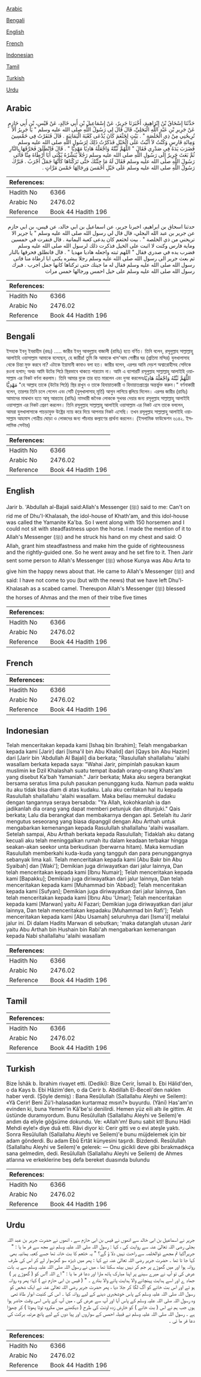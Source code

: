 [Arabic](#arabic)

[Bengali](#bengali)

[English](#english)

[French](#french)

[Indonesian](#indonesian)

[Tamil](#tamil)

[Turkish](#turkish)

[Urdu](#urdu)

## Arabic


<div dir="rtl" lang="ar" style={{fontSize:'larger',backgroundColor:'#f8f9fa',padding:20}}>
حَدَّثَنَا إِسْحَاقُ بْنُ إِبْرَاهِيمَ، أَخْبَرَنَا جَرِيرٌ، عَنْ إِسْمَاعِيلَ بْنِ أَبِي خَالِدٍ، عَنْ قَيْسِ، بْنِ أَبِي حَازِمٍ عَنْ جَرِيرِ بْنِ عَبْدِ اللَّهِ الْبَجَلِيِّ، قَالَ قَالَ لِي رَسُولُ اللَّهِ صلى الله عليه وسلم ‏"‏ يَا جَرِيرُ أَلاَ تُرِيحُنِي مِنْ ذِي الْخَلَصَةِ ‏"‏ ‏.‏ بَيْتٍ لِخَثْعَمَ كَانَ يُدْعَى كَعْبَةَ الْيَمَانِيَةِ ‏.‏ قَالَ فَنَفَرْتُ فِي خَمْسِينَ وَمِائَةِ فَارِسٍ وَكُنْتُ لاَ أَثْبُتُ عَلَى الْخَيْلِ فَذَكَرْتُ ذَلِكَ لِرَسُولِ اللَّهِ صلى الله عليه وسلم فَضَرَبَ يَدَهُ فِي صَدْرِي فَقَالَ ‏"‏ اللَّهُمَّ ثَبِّتْهُ وَاجْعَلْهُ هَادِيًا مَهْدِيًّا ‏"‏ ‏.‏ قَالَ فَانْطَلَقَ فَحَرَّقَهَا بِالنَّارِ ثُمَّ بَعَثَ جَرِيرٌ إِلَى رَسُولِ اللَّهِ صلى الله عليه وسلم رَجُلاً يُبَشِّرُهُ يُكْنَى أَبَا أَرْطَاةَ مِنَّا فَأَتَى رَسُولَ اللَّهِ صلى الله عليه وسلم فَقَالَ لَهُ مَا جِئْتُكَ حَتَّى تَرَكْنَاهَا كَأَنَّهَا جَمَلٌ أَجْرَبُ ‏.‏ فَبَرَّكَ رَسُولُ اللَّهِ صلى الله عليه وسلم عَلَى خَيْلِ أَحْمَسَ وَرِجَالِهَا خَمْسَ مَرَّاتٍ ‏.‏
</div>
<div style={{backgroundColor:'#f8f9fa',padding:20, marginBottom: 10}}><table> <thead> <tr> <th>References:</th> <th></th> </tr> </thead> <tbody><tr><td>Hadith No</td><td>6366</td></tr><tr><td>Arabic No</td><td>2476.02</td></tr><tr><td>Reference</td><td>Book 44 Hadith 196</td></tr></tbody></table></div>


<div dir="rtl" lang="ar" style={{fontSize:'larger',backgroundColor:'#f8f9fa',padding:20}}>
حدثنا اسحاق بن ابراهيم، اخبرنا جرير، عن اسماعيل بن ابي خالد، عن قيس، بن ابي حازم عن جرير بن عبد الله البجلي، قال قال لي رسول الله صلى الله عليه وسلم " يا جرير الا تريحني من ذي الخلصة " . بيت لخثعم كان يدعى كعبة اليمانية . قال فنفرت في خمسين وماية فارس وكنت لا اثبت على الخيل فذكرت ذلك لرسول الله صلى الله عليه وسلم فضرب يده في صدري فقال " اللهم ثبته واجعله هاديا مهديا " . قال فانطلق فحرقها بالنار ثم بعث جرير الى رسول الله صلى الله عليه وسلم رجلا يبشره يكنى ابا ارطاة منا فاتى رسول الله صلى الله عليه وسلم فقال له ما جيتك حتى تركناها كانها جمل اجرب . فبرك رسول الله صلى الله عليه وسلم على خيل احمس ورجالها خمس مرات
</div>
<div style={{backgroundColor:'#f8f9fa',padding:20, marginBottom: 10}}><table> <thead> <tr> <th>References:</th> <th></th> </tr> </thead> <tbody><tr><td>Hadith No</td><td>6366</td></tr><tr><td>Arabic No</td><td>2476.02</td></tr><tr><td>Reference</td><td>Book 44 Hadith 196</td></tr></tbody></table></div>

## Bengali


<div dir="ltr" lang="bn" style={{fontSize:'larger',backgroundColor:'#f8f9fa',padding:20}}>
ইসহাক ইবনু ইবরাহীম (রহঃ) ..... জারীর ইবনু আবদুল্লাহ বাজালী (রাযিঃ) হতে বর্ণিত। তিনি বলেন, রসূলুল্লাহ সাল্লাল্লাহু আলাইহি ওয়াসাল্লাম আমাকে বলেছেন, হে জারীর! তুমি কি আমাকে খাস'আম গোষ্ঠীর ঘর (প্রতিমা মন্দির) যুলখালাসাহ থেকে চিন্তা মুক্ত করবে না? এটাকে ইয়ামানী কাবাও বলা হত। জারীর বলেন, এরপর আমি দেড়শ অশ্বারোহীসহ সেদিকে রওনা হলাম; অথচ আমি উটের পিঠে স্থিরভাবে থাকতে পারতাম না। আমি এ ব্যাপারটি রসূলুল্লাহ সাল্লাল্লাহু আলাইহি ওয়াসাল্লাম এর নিকট বর্ণনা করলাম। তিনি আমার বুকে তার হাত মারলেন এবং দুআ করলেনঃاللَّهُمَّ ثَبِّتْهُ وَاجْعَلْهُ هَادِيًا مَهْدِيًّا "হে আল্লাহ তাকে (উটের পিঠে) স্থির রাখুন ও তাকে হিদায়াতকারী ও হিদায়াতপ্রাপ্তের অন্তর্ভুক্ত করুন।" বর্ণনাকারী বলেন, তারপর তিনি চলে গেলেন এবং সেটি (যুল্‌খালাসাহ্ মূর্তি) আগুন লাগিয়ে জ্বলিয়ে দিলেন। এরপর জারীর (রাযিঃ) আমাদের মাঝখান হতে আবূ আরতাহ (রাযিঃ) নামধারী জনৈক লোককে সুখবর দেয়ার জন্য রসূলুল্লাহ সাল্লাল্লাহু আলাইহি ওয়াসাল্লাম এর নিকট প্রেরণ করলেন। তিনি রসূলুল্লাহ সাল্লাল্লাহু আলাইহি ওয়াসাল্লাম এর নিকট এসে তাকে বললেন, আমরা যুলখালাসাকে পাচড়াযুক্ত উষ্ট্রের ন্যায় করে দিয়ে আপনার নিকট এসেছি। তখন রসূলুল্লাহ সাল্লাল্লাহু আলাইহি ওয়াসাল্লাম আহমাস গোত্রীয় ঘোড়া ও লোকদের জন্য পাঁচবার কল্যাণের প্রার্থনা করলেন। (ইসলামিক ফাউন্ডেশন ৬১৪২. ইসলামিক সেন্টার)
</div>
<div style={{backgroundColor:'#f8f9fa',padding:20, marginBottom: 10}}><table> <thead> <tr> <th>References:</th> <th></th> </tr> </thead> <tbody><tr><td>Hadith No</td><td>6366</td></tr><tr><td>Arabic No</td><td>2476.02</td></tr><tr><td>Reference</td><td>Book 44 Hadith 196</td></tr></tbody></table></div>

## English


<div dir="ltr" lang="en" style={{fontSize:'larger',backgroundColor:'#f8f9fa',padding:20}}>
Jarir b. 'Abdullah al-Bajali said:Allah's Messenger (ﷺ) said to me: Can't on rid me of Dhu'I-Khalasah, the idol-house of Khath'am, and this idol-house was called the Yamanite Ka'ba. So I went along with 150 horsemen and I could not sit with steadfastness upon the horse. I made the mention of it to Allah's Messenger (ﷺ) and he struck his hand on my chest and said: O Allah, grant him steadfastness and make him the guide of righteousness and the rightly-guided one. So he went away and he set fire to it. Then Jarir sent some person to Allah's Messenger (ﷺ) whose Kunya was Abu Arta to give him the happy news about that. He came to Allah's Messenger (ﷺ) and said: I have not come to you (but with the news) that we have left Dhu'l-Khalasah as a scabed camel. Thereupon Allah's Messenger (ﷺ) blessed the horses of Ahmas and the men of their tribe five times
</div>
<div style={{backgroundColor:'#f8f9fa',padding:20, marginBottom: 10}}><table> <thead> <tr> <th>References:</th> <th></th> </tr> </thead> <tbody><tr><td>Hadith No</td><td>6366</td></tr><tr><td>Arabic No</td><td>2476.02</td></tr><tr><td>Reference</td><td>Book 44 Hadith 196</td></tr></tbody></table></div>

## French


<div dir="ltr" lang="fr" style={{fontSize:'larger',backgroundColor:'#f8f9fa',padding:20}}>

</div>
<div style={{backgroundColor:'#f8f9fa',padding:20, marginBottom: 10}}><table> <thead> <tr> <th>References:</th> <th></th> </tr> </thead> <tbody><tr><td>Hadith No</td><td>6366</td></tr><tr><td>Arabic No</td><td>2476.02</td></tr><tr><td>Reference</td><td>Book 44 Hadith 196</td></tr></tbody></table></div>

## Indonesian


<div dir="ltr" lang="id" style={{fontSize:'larger',backgroundColor:'#f8f9fa',padding:20}}>
Telah menceritakan kepada kami [Ishaq bin Ibrahim]; Telah mengabarkan kepada kami [Jarir] dari [Isma'il bin Abu Khalid] dari [Qays bin Abu Hazim] dari [Jarir bin 'Abdullah Al Bajali] dia berkata; "Rasulullah shallallahu 'alaihi wasallam berkata kepada saya: "Wahai Jarir, pimpinlah pasukan kaum muslimin ke Dzil Khalashah suatu tempat ibadah orang-orang Khats'am yang disebut Ka'bah Yamaniah." Jarir berkata; Maka aku segera berangkat bersama seratus lima puluh pasukan penunggang kuda. Namun pada waktu itu aku tidak bisa diam di atas kudaku. Lalu aku ceritakan hal itu kepada Rasulullah shallallahu 'alaihi wasallam. Maka beliau memukul dadaku dengan tangannya seraya bersabda: "Ya Allah, kokohkanlah ia dan jadikanlah dia orang yang dapat memberi petunjuk dan ditunjuki." Qais berkata; Lalu dia berangkat dan membakarnya dengan api. Setelah itu Jarir mengutus seseorang yang biasa dipanggil dengan Abu Arthah untuk mengabarkan kemenangan kepada Rasulullah shallallahu 'alaihi wasallam. Setelah sampai, Abu Arthah berkata kepada Rasulullah; Tidaklah aku datang kecuali aku telah meninggalkan rumah itu dalam keadaan terbakar hingga seakan-akan seekor unta berkudisan (berwarna hitam). Maka kemudian Rasulullah memberkahi kuda-kuda yang tangguh dan para penunggangnya sebanyak lima kali. Telah menceritakan kepada kami [Abu Bakr bin Abu Syaibah] dan [Waki']; Demikian juga diriwayatkan dari jalur lainnya, Dan telah menceritakan kepada kami [Ibnu Numair]; Telah menceritakan kepada kami [Bapakku]; Demikian juga diriwayatkan dari jalur lainnya, Dan telah menceritakan kepada kami [Muhammad bin 'Abbad]; Telah menceritakan kepada kami [Sufyan]; Demikian juga diriwayatkan dari jalur lainnya, Dan telah menceritakan kepada kami [Ibnu Abu 'Umar]; Telah menceritakan kepada kami [Marwan] yaitu Al Fazari; Demikian juga diriwayatkan dari jalur lainnya, Dan telah menceritakan kepadaku [Muhammad bin Rafi']; Telah menceritakan kepada kami [Abu Usamah] seluruhnya dari [Isma'il] melalui jalur ini. Di dalam Hadits Marwan di sebutkan; 'maka datanglah utusan Jarir yaitu Abu Arthah bin Hushain bin Rabi'ah mengabarkan kemenangan kepada Nabi shallallahu 'alaihi wasallam
</div>
<div style={{backgroundColor:'#f8f9fa',padding:20, marginBottom: 10}}><table> <thead> <tr> <th>References:</th> <th></th> </tr> </thead> <tbody><tr><td>Hadith No</td><td>6366</td></tr><tr><td>Arabic No</td><td>2476.02</td></tr><tr><td>Reference</td><td>Book 44 Hadith 196</td></tr></tbody></table></div>

## Tamil


<div dir="ltr" lang="ta" style={{fontSize:'larger',backgroundColor:'#f8f9fa',padding:20}}>

</div>
<div style={{backgroundColor:'#f8f9fa',padding:20, marginBottom: 10}}><table> <thead> <tr> <th>References:</th> <th></th> </tr> </thead> <tbody><tr><td>Hadith No</td><td>6366</td></tr><tr><td>Arabic No</td><td>2476.02</td></tr><tr><td>Reference</td><td>Book 44 Hadith 196</td></tr></tbody></table></div>

## Turkish


<div dir="ltr" lang="tr" style={{fontSize:'larger',backgroundColor:'#f8f9fa',padding:20}}>
Bize İshâk b. İbrahim rivayet etti. (Dediki): Bize Cerir, İsmail b. Ebi Hâlid'den, o da Kays b. Ebi Hâzim'den, o da Cerir b. Abdillah El-Beceli'den naklen haber verdi. (Şöyle demiş) : Bana Resûlullah (Sallallahu Aleyhi ve Seilem): «Yâ Cerir! Beni Zü'l-halasadan kurtarmaz mısın?» buyurdu. (Yâni) Has'am'ın evinden ki, buna Yemen'in Kâ'be'si denilirdi. Hemen yüz eili altı ile gittim. At üstünde duramıyordum. Bunu Resûlullah (Sallallahu Aleyhi ve Seilem)'e andım da eliyle göğsüme dokundu. Ve: «Allah'ım! Bunu sabit ktl! Bunu Hâdi Mehdi eyle!» diye duâ etti. Râvi diyor ki: Cerir gitti ve o evi ateşle yaktı. Sonra Resûlullah (Sallallahu Aleyhi ve Seilem)'e bunu müjdelemek için bir adam gönderdi. Bu adam Ebû Ertât künyesini taşırdı. Bizdendi. Resûlullah (Sallallahu Aleyhi ve Seilem)'e gelerek: — Onu gicikli deve gibi bırakmadıkça sana gelmedim, dedi. Resûlullah (Sallallahu Aleyhi ve Seilem) de Ahmes atlarına ve erkeklerine beş defa bereket duasında bulundu
</div>
<div style={{backgroundColor:'#f8f9fa',padding:20, marginBottom: 10}}><table> <thead> <tr> <th>References:</th> <th></th> </tr> </thead> <tbody><tr><td>Hadith No</td><td>6366</td></tr><tr><td>Arabic No</td><td>2476.02</td></tr><tr><td>Reference</td><td>Book 44 Hadith 196</td></tr></tbody></table></div>

## Urdu


<div dir="rtl" lang="ur" style={{fontSize:'larger',backgroundColor:'#f8f9fa',padding:20}}>
جریر نے اسماعیل بن ابی خالد سے انھوں نے قیس بن ابی حازم سے ، انھوں نے حضرت جریر بن عبد اللہ بجلی رضی اللہ تعالیٰ عنہ سے روایت کی ، کہا : رسول اللہ صلی اللہ علیہ وسلم نے مجھ سے فر ما یا : " جریر!کیا تم مجھے ذوالخلصہ سے راحت نہیں دلا ؤ گے؟ " یہ خثعم کا بت خانہ تھا جسے کعبہ یمانیہ بھی کہا جا تا تھا ۔ حضرت جریر رضی اللہ تعالیٰ عنہ نے کہا : پھر میں ڈیڑھ سو گھڑسوار لے کر اس کی طرف روانہ ہوا اور میں گھوڑے پر جم کر نہیں بیٹھ سکتا تھا ، میں نے رسول اللہ صلی اللہ علیہ وسلم سے یہ بات عرض کی تو آپ نے میرے سینے پر اپنا مبارک ہاتھ مارا اور دعا فر ما یا : " اے اللہ !اس کو ( گھوڑے پر ) جماد ے اور اسے ہدایت پہنچانے والا ہدایت پانے والا بنادے ۔ " ( قیس بن ابی حازم نے ) کہا؛ پھر وہ روانہ ہو ئے اور اس بت خانے کو آگ لگا کر جلا دیا ، پھر حضرت جریر رضی اللہ تعالیٰ عنہ نے ایک شخص کو رسول اللہ صلی اللہ علیہ وسلم کے پاس خوشخبری دینے کے لیے روانہ کیا ۔ اس کی کنیت ابوار طاۃ تھی وہ رسول اللہ صلی اللہ علیہ وسلم کے پاس آیا اور آپ سے عرض کی ، میں آپ کے پاس اسی وقت حاضر ہوا ہوں جب ہم نے اس ( بت خانے ) کو خارش زدہ اونٹ کی طرح ( دیکھنے میں مکروہ ٹوٹا پھوٹا ) کر چھوڑا ہے ۔ رسول اللہ صلی اللہ علیہ وسلم نے قبیلہ احمس کے سواروں اور پیا دوں کے لیے پانچ مرتبہ برکت کی دعا فر ما ئی ۔
</div>
<div style={{backgroundColor:'#f8f9fa',padding:20, marginBottom: 10}}><table> <thead> <tr> <th>References:</th> <th></th> </tr> </thead> <tbody><tr><td>Hadith No</td><td>6366</td></tr><tr><td>Arabic No</td><td>2476.02</td></tr><tr><td>Reference</td><td>Book 44 Hadith 196</td></tr></tbody></table></div>